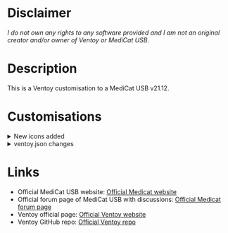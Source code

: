# Disclaimer
*I do not own any rights to any software provided and I am not an original creator and/or owner of Ventoy or MediCat USB.*
# Description
This is a Ventoy customisation to a MediCat USB v21.12.

# Customisations
<details>
<summary>New icons added</summary>

- Clonezilla icon
- Gandalfs WinPE icon
- Hirens Boot CD WinPE
- Kali Linux
- Linux Mint
- Windows 7
- Windows XP
- Windows + Linux
- x64
- x86
</details>

<details>
<summary>ventoy.json changes</summary>

- Live OS changes:
    - Added Gandalfs WinPE
    - Added Hirens WinPE
    - Added Kali Linux Live
- Partitioning Tools changes:
    - Added Clonezilla
- "Install Windows" renamed to "Install OS", changed icon
    - Added Linux OS directory
        - Added Kali Linux Install
        - Added Linux Mint Install
        - Added Ubuntu Install
    - Added Windows directoty
        - Added x86(32bit) architecture OS folder:
            - Windows 7
            - Windows 10
            - Windows 10 LTSC
            - Windows XP
        - Added x64(64bit) architecture OS folder:
            - Windows 7
            - Windows 8.1
            - Windows 10
            - Windows 10 LTSC
            - Windows 11
</details>

# Links
- Official MediCat USB website: [Official Medicat website](https://medicatusb.com/)
- Official forum page of MediCat USB with discussions: [Official Medicat forum page](https://gbatemp.net/threads/medicat-usb-a-multiboot-linux-usb-for-pc-repair.361577/)
- Ventoy official page: [Official Ventoy website](https://www.ventoy.net/en/index.html)
- Ventoy GitHub repo: [Official Ventoy repo](https://github.com/ventoy/Ventoy)